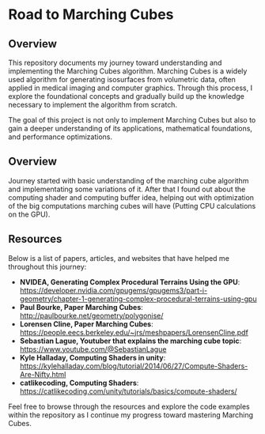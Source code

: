 # Road to Marching Cubes

## Overview
This repository documents my journey toward understanding and implementing the Marching Cubes algorithm. Marching Cubes is a widely used algorithm for generating isosurfaces from volumetric data, often applied in medical imaging and computer graphics. Through this process, I explore the foundational concepts and gradually build up the knowledge necessary to implement the algorithm from scratch.

The goal of this project is not only to implement Marching Cubes but also to gain a deeper understanding of its applications, mathematical foundations, and performance optimizations.

## Overview
Journey started with basic understanding of the marching cube algorithm and implementating some variations of it. After that I found out about the computing shader and computing buffer idea, helping out with optimization of the big computations marching cubes will have (Putting CPU calculations on the GPU).

## Resources
Below is a list of papers, articles, and websites that have helped me throughout this journey:

- **NVIDEA, Generating Complex Procedural Terrains Using the GPU**: https://developer.nvidia.com/gpugems/gpugems3/part-i-geometry/chapter-1-generating-complex-procedural-terrains-using-gpu
- **Paul Bourke, Paper Marching Cubes**: http://paulbourke.net/geometry/polygonise/
- **Lorensen Cline, Paper Marching Cubes**: https://people.eecs.berkeley.edu/~jrs/meshpapers/LorensenCline.pdf
- **Sebastian Lague, Youtuber that explains the marching cube topic**: https://www.youtube.com/@SebastianLague
- **Kyle Halladay, Computing Shaders in unity**: https://kylehalladay.com/blog/tutorial/2014/06/27/Compute-Shaders-Are-Nifty.html
- **catlikecoding, Computing Shaders**: https://catlikecoding.com/unity/tutorials/basics/compute-shaders/

Feel free to browse through the resources and explore the code examples within the repository as I continue my progress toward mastering Marching Cubes.
